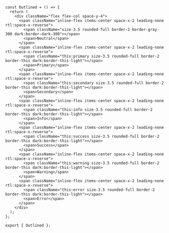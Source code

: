 ﻿```tsx
const Outlined = () => {
  return (
    <div className="flex flex-col space-y-4">
      <span className="inline-flex items-center space-x-2 leading-none rtl:space-x-reverse">
        <span className="size-3.5 rounded-full border-2 border-gray-300 dark:border-dark-300"></span>
        <span>Neutral</span>
      </span>
      <span className="inline-flex items-center space-x-2 leading-none rtl:space-x-reverse">
        <span className="this:primary size-3.5 rounded-full border-2 border-this dark:border-this-light"></span>
        <span>Primary</span>
      </span>
      <span className="inline-flex items-center space-x-2 leading-none rtl:space-x-reverse">
        <span className="this:secondary size-3.5 rounded-full border-2 border-this dark:border-this-light"></span>
        <span>Secondary</span>
      </span>
      <span className="inline-flex items-center space-x-2 leading-none rtl:space-x-reverse">
        <span className="this:info size-3.5 rounded-full border-2 border-this dark:border-this-light"></span>
        <span>Info</span>
      </span>
      <span className="inline-flex items-center space-x-2 leading-none rtl:space-x-reverse">
        <span className="this:success size-3.5 rounded-full border-2 border-this dark:border-this-light"></span>
        <span>Success</span>
      </span>
      <span className="inline-flex items-center space-x-2 leading-none rtl:space-x-reverse">
        <span className="this:warning size-3.5 rounded-full border-2 border-this dark:border-this-light"></span>
        <span>Warning</span>
      </span>
      <span className="inline-flex items-center space-x-2 leading-none rtl:space-x-reverse">
        <span className="this:error size-3.5 rounded-full border-2 border-this dark:border-this-light"></span>
        <span>Error</span>
      </span>
    </div>
  );
};

export { Outlined };

```
